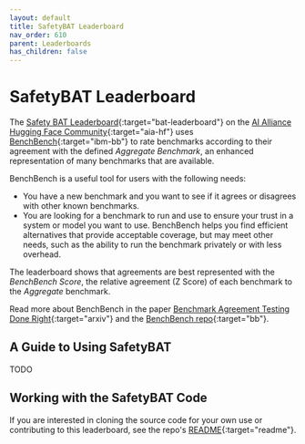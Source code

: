 ```yaml
---
layout: default
title: SafetyBAT Leaderboard
nav_order: 610
parent: Leaderboards
has_children: false
---
```


# SafetyBAT Leaderboard

The [Safety BAT Leaderboard](https://huggingface.co/spaces/aialliance/safetybat){:target="bat-leaderboard"} on the [AI Alliance Hugging Face Community](https://huggingface.co/aialliance){:target="aia-hf"} uses [BenchBench](https://github.com/IBM/benchbench){:target="ibm-bb"} to rate benchmarks according to their agreement with the defined _Aggregate Benchmark_, an enhanced representation of many benchmarks that are available.

BenchBench is a useful tool for users with the following needs:

* You have a new benchmark and you want to see if it agrees or disagrees with other known benchmarks.
* You are looking for a benchmark to run and use to ensure your trust in a system or model you want to use. BenchBench helps you find efficient alternatives that provide acceptable coverage, but may meet other needs, such as the ability to run the benchmark privately or with less overhead.

The leaderboard shows that agreements are best represented with the _BenchBench Score_, the relative agreement (Z Score) of each benchmark to the _Aggregate_ benchmark.

Read more about BenchBench in the paper [Benchmark Agreement Testing Done Right](https://arxiv.org/abs/2407.13696){:target="arxiv"} and the [BenchBench repo](https://github.com/IBM/benchbench){:target="bb"}. 

## A Guide to Using SafetyBAT

TODO

## Working with the SafetyBAT Code

If you are interested in cloning the source code for your own use or contributing to this leaderboard, see the repo's [README](https://github.com/The-AI-Alliance/trust-safety-evals/blob/main/README.md#safetybat-leaderboard){:target="readme"}.
